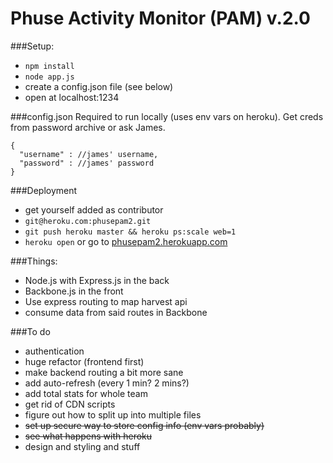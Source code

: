 Phuse Activity Monitor (PAM) v.2.0
====================================

###Setup: 
- `npm install`
- `node app.js`
- create a config.json file (see below)
- open at localhost:1234

###config.json
Required to run locally (uses env vars on heroku). Get creds from password archive or ask James. 

    {
      "username" : //james' username,
      "password" : //james' password
    }

###Deployment

- get yourself added as contributor
- `git@heroku.com:phusepam2.git`
- `git push heroku master && heroku ps:scale web=1`
- `heroku open` or go to [phusepam2.herokuapp.com](http://phusepam2.herokuapp.com/)

###Things: 
- Node.js with Express.js in the back
- Backbone.js in the front
- Use express routing to map harvest api
- consume data from said routes in Backbone 

###To do
- authentication
- huge refactor (frontend first)
- make backend routing a bit more sane
- add auto-refresh (every 1 min? 2 mins?)
- add total stats for whole team
- get rid of CDN scripts 
- figure out how to split up into multiple files
- ~~set up secure way to store config info (env vars probably)~~
- ~~see what happens with heroku~~
- design and styling and stuff

